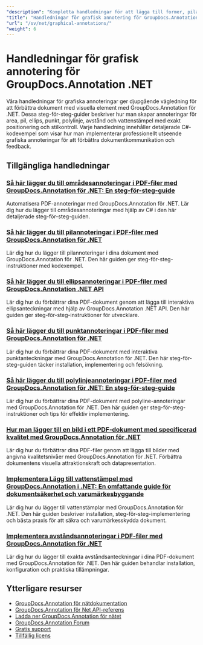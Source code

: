 ```yaml
---
"description": "Kompletta handledningar för att lägga till former, pilar, bilder och grafiska element i dokument med GroupDocs.Annotation för .NET."
"title": "Handledningar för grafisk annotering för GroupDocs.Annotation .NET"
"url": "/sv/net/graphical-annotations/"
"weight": 6
---
```


# Handledningar för grafisk annotering för GroupDocs.Annotation .NET

Våra handledningar för grafiska annoteringar ger djupgående vägledning för att förbättra dokument med visuella element med GroupDocs.Annotation för .NET. Dessa steg-för-steg-guider beskriver hur man skapar annoteringar för area, pil, ellips, punkt, polylinje, avstånd och vattenstämpel med exakt positionering och stilkontroll. Varje handledning innehåller detaljerade C#-kodexempel som visar hur man implementerar professionellt utseende grafiska annoteringar för att förbättra dokumentkommunikation och feedback.

## Tillgängliga handledningar

### [Så här lägger du till områdesannoteringar i PDF-filer med GroupDocs.Annotation för .NET: En steg-för-steg-guide](./groupdocs-annotation-net-area-pdf/)
Automatisera PDF-annoteringar med GroupDocs.Annotation för .NET. Lär dig hur du lägger till områdesannoteringar med hjälp av C# i den här detaljerade steg-för-steg-guiden.

### [Så här lägger du till pilannoteringar i PDF-filer med GroupDocs.Annotation för .NET](./add-arrow-annotations-groupdocs-annotation-dotnet/)
Lär dig hur du lägger till pilannoteringar i dina dokument med GroupDocs.Annotation för .NET. Den här guiden ger steg-för-steg-instruktioner med kodexempel.

### [Så här lägger du till ellipsannoteringar i PDF-filer med GroupDocs.Annotation .NET API](./add-ellipse-annotation-groupdocs-annotation-dotnet/)
Lär dig hur du förbättrar dina PDF-dokument genom att lägga till interaktiva ellipsanteckningar med hjälp av GroupDocs.Annotation .NET API. Den här guiden ger steg-för-steg-instruktioner för utvecklare.

### [Så här lägger du till punktannoteringar i PDF-filer med GroupDocs.Annotation för .NET](./groupdocs-annotation-net-point-annotations-pdf/)
Lär dig hur du förbättrar dina PDF-dokument med interaktiva punktanteckningar med GroupDocs.Annotation för .NET. Den här steg-för-steg-guiden täcker installation, implementering och felsökning.

### [Så här lägger du till polylinjeannoteringar i PDF-filer med GroupDocs.Annotation för .NET: En steg-för-steg-guide](./polyline-annotation-groupdocs-net-guide/)
Lär dig hur du förbättrar dina PDF-dokument med polyline-annoteringar med GroupDocs.Annotation för .NET. Den här guiden ger steg-för-steg-instruktioner och tips för effektiv implementering.

### [Hur man lägger till en bild i ett PDF-dokument med specificerad kvalitet med GroupDocs.Annotation för .NET](./add-image-pdf-quality-groupdocs-annotation-net/)
Lär dig hur du förbättrar dina PDF-filer genom att lägga till bilder med angivna kvalitetsnivåer med GroupDocs.Annotation för .NET. Förbättra dokumentens visuella attraktionskraft och datapresentation.

### [Implementera Lägg till vattenstämpel med GroupDocs.Annotation i .NET: En omfattande guide för dokumentsäkerhet och varumärkesbyggande](./add-watermark-groupdocs-annotation-net-guide/)
Lär dig hur du lägger till vattenstämplar med GroupDocs.Annotation för .NET. Den här guiden beskriver installation, steg-för-steg-implementering och bästa praxis för att säkra och varumärkesskydda dokument.

### [Implementera avståndsannoteringar i PDF-filer med GroupDocs.Annotation för .NET](./implement-distance-annotations-pdfs-groupdocs-dotnet/)
Lär dig hur du lägger till exakta avståndsanteckningar i dina PDF-dokument med GroupDocs.Annotation för .NET. Den här guiden behandlar installation, konfiguration och praktiska tillämpningar.

## Ytterligare resurser

- [GroupDocs.Annotation för nätdokumentation](https://docs.groupdocs.com/annotation/net/)
- [GroupDocs.Annotation för Net API-referens](https://reference.groupdocs.com/annotation/net/)
- [Ladda ner GroupDocs.Annotation för nätet](https://releases.groupdocs.com/annotation/net/)
- [GroupDocs.Annotation Forum](https://forum.groupdocs.com/c/annotation)
- [Gratis support](https://forum.groupdocs.com/)
- [Tillfällig licens](https://purchase.groupdocs.com/temporary-license/)